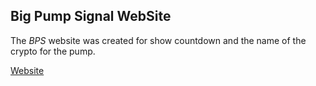 ## Big Pump Signal WebSite ##
The *BPS* website was created for show countdown and the name of the crypto for the pump.

<p><a href=https://bps.steelfri.fr/> Website </a></p>

